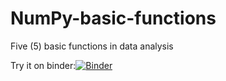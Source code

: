 # NumPy-basic-functions
Five (5) basic functions in data analysis

Try it on binder:[![Binder](https://mybinder.org/badge_logo.svg)](https://mybinder.org/v2/gh/in6days/NumPy-basic-functions/master?filepath=numpy-array-operations.ipynb)
